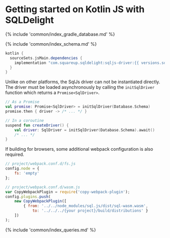 # Getting started on Kotlin JS with SQLDelight

{% include 'common/index_gradle_database.md' %}

{% include 'common/index_schema.md' %}

```groovy
kotlin {
  sourceSets.jsMain.dependencies {
    implementation "com.squareup.sqldelight:sqljs-driver:{{ versions.sqldelight }}"
  }
}
```
Unlike on other platforms, the SqlJs driver can not be instantiated directly.
The driver must be loaded asynchronously by calling the `initSqlDriver` function which returns a `Promise<SqlDriver>`.
```kotlin
// As a Promise
val promise: Promise<SqlDriver> = initSqlDriver(Database.Schema)
promise.then { driver -> /* ... */ }

// In a coroutine
suspend fun createDriver() {
    val driver: SqlDriver = initSqlDriver(Database.Schema).await()
    /* ... */
}
```

If building for browsers, some additional webpack configuration is also required.
```js
// project/webpack.conf.d/fs.js
config.node = {
    fs: 'empty'
};

// project/webpack.conf.d/wasm.js
var CopyWebpackPlugin = require('copy-webpack-plugin');
config.plugins.push(
    new CopyWebpackPlugin([
        { from: '../../node_modules/sql.js/dist/sql-wasm.wasm',
            to: '../../../{your project}/build/distributions' }
    ])
);

```

{% include 'common/index_queries.md' %}